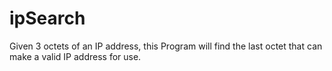 # ipSearch
Given 3 octets of an IP address, this Program will find the last octet that can make a valid IP address for use.
